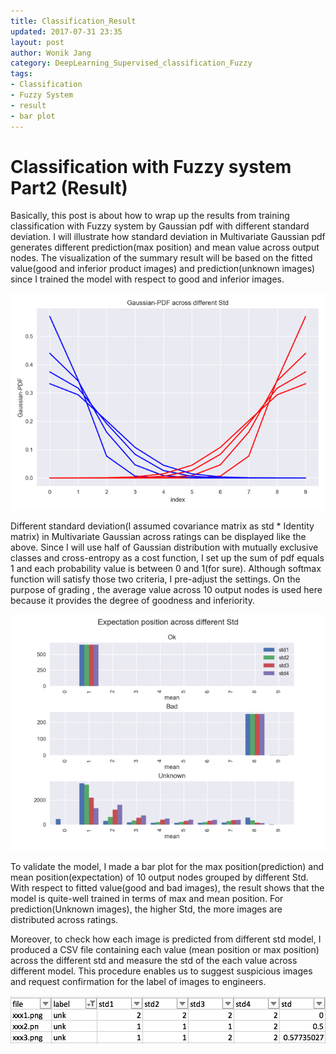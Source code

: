 ```yaml
---
title: Classification_Result
updated: 2017-07-31 23:35
layout: post
author: Wonik Jang
category: DeepLearning_Supervised_classification_Fuzzy
tags:
- Classification
- Fuzzy System
- result
- bar plot
---
```


# **Classification with Fuzzy system Part2 (Result)**

Basically, this post is about how to wrap up the results from training classification with Fuzzy system by Gaussian pdf with different standard deviation. I will illustrate how standard deviation in Multivariate Gaussian pdf generates different prediction(max position) and mean value across output nodes.  The visualization of the summary result will be based on the fitted value(good and inferior product images) and prediction(unknown images) since I trained the model with respect to good and inferior images.  

![normal_4](/result_images/normal_4.png  "normal_4")

Different standard deviation(I assumed covariance matrix as std * Identity matrix) in Multivariate Gaussian across ratings can be displayed like the above. Since I will use half of Gaussian distribution with mutually exclusive classes and cross-entropy as a cost function, I set up the sum of pdf equals 1 and each probability value is between 0 and 1(for sure). Although softmax function will satisfy those two criteria, I pre-adjust the settings. On the purpose of grading , the average value across 10 output nodes is used here because it provides the degree of goodness and inferiority.   

![expectation_4](/result_images/expectation_4.png  "expectation_4")



To validate the model, I made a bar plot for the max position(prediction) and mean position(expectation) of 10 output nodes grouped by different Std. With respect to fitted value(good and bad images), the result shows that the model is quite-well trained in terms of max and mean position. For prediction(Unknown images), the higher Std, the more images are distributed across ratings.  

Moreover, to check how each image is predicted from different std model, I produced a CSV file containing each value (mean position or max position) across the different std and measure the std of the each value across different model. This procedure enables us to suggest suspicious images and request confirmation for the label of images to engineers.   

![classify_result](/result_images/classify_result.png  "classify_result")
